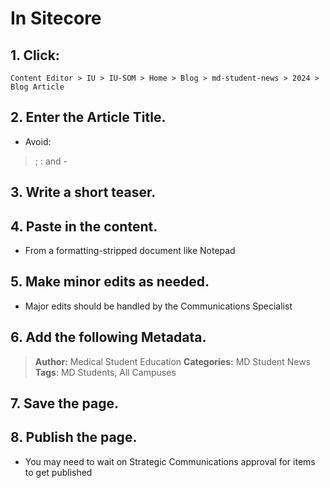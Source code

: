 # In Sitecore

## 1. Click: 

```Content Editor > IU > IU-SOM > Home > Blog > md-student-news > 2024 > Blog Article```

## 2. Enter the Article Title. 

- Avoid:  
  
> ;  : and -

## 3. Write a short teaser.

## 4. Paste in the content.

- From a formatting-stripped document like Notepad

## 5. Make minor edits as needed.

- Major edits should be handled by the Communications Specialist

## 6. Add the following Metadata.

>**Author:** Medical Student Education
>**Categories:** MD Student News
>**Tags**: MD Students, All Campuses

## 7. Save the page.

## 8. Publish the page.

- You may need to wait on Strategic Communications approval for items to get published